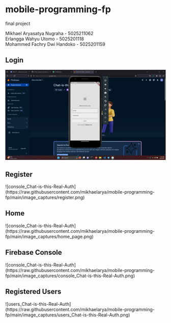 # mobile-programming-fp
final project

Mikhael Aryasatya Nugraha - 5025211062
<br />
Erlangga Wahyu Utomo - 5025201118
<br />
Mohammed Fachry Dwi Handoko - 5025201159
<br />

<h2> Login </h2>
<img src="https://raw.githubusercontent.com/mikhaelarya/mobile-programming-fp/main/image_captures/login.png" alt="" />

<br />

<h2> Register </h2>
![console_Chat-is-this-Real-Auth](https://raw.githubusercontent.com/mikhaelarya/mobile-programming-fp/main/image_captures/register.png)

<br />

<h2> Home </h2>
![console_Chat-is-this-Real-Auth](https://raw.githubusercontent.com/mikhaelarya/mobile-programming-fp/main/image_captures/home_page.png)

<br />

<h2> Firebase Console </h2>
![console_Chat-is-this-Real-Auth](https://raw.githubusercontent.com/mikhaelarya/mobile-programming-fp/main/image_captures/console_Chat-is-this-Real-Auth.png)

<br />

<h2> Registered Users </h2>
![users_Chat-is-this-Real-Auth](https://raw.githubusercontent.com/mikhaelarya/mobile-programming-fp/main/image_captures/users_Chat-is-this-Real-Auth.png)

<br />
